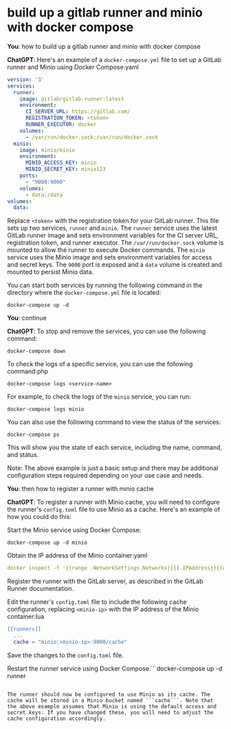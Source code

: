 # build up a gitlab runner and minio with docker compose
**You**: how to build up a gitlab runner and minio with docker compose

**ChatGPT**: Here's an example of a ```docker-compose.yml``` file to set up a GitLab runner and Minio using Docker Compose:yaml
```yaml
version: '3'
services:
  runner:
    image: gitlab/gitlab-runner:latest
    environment:
      CI_SERVER_URL: https://gitlab.com/
      REGISTRATION_TOKEN: <token>
      RUNNER_EXECUTOR: docker
    volumes:
      - /var/run/docker.sock:/var/run/docker.sock
  minio:
    image: minio/minio
    environment:
      MINIO_ACCESS_KEY: minio
      MINIO_SECRET_KEY: minio123
    ports:
      - "9000:9000"
    volumes:
      - data:/data
volumes:
  data:
```

Replace ```<token>``` with the registration token for your GitLab runner. This file sets up two services, ```runner``` and ```minio```. The ```runner``` service uses the latest GitLab runner image and sets environment variables for the CI server URL, registration token, and runner executor. The ```/var/run/docker.sock``` volume is mounted to allow the runner to execute Docker commands. The ```minio``` service uses the Minio image and sets environment variables for access and secret keys. The ```9000``` port is exposed and a ```data``` volume is created and mounted to persist Minio data.

You can start both services by running the following command in the directory where the ```docker-compose.yml``` file is located:
```
docker-compose up -d
```

**You**: continue

**ChatGPT**: 
To stop and remove the services, you can use the following command:
```
docker-compose down
```

To check the logs of a specific service, you can use the following command:php
```php-template
docker-compose logs <service-name>
```

For example, to check the logs of the ```minio``` service, you can run:
```
docker-compose logs minio
```

You can also use the following command to view the status of the services:
```
docker-compose ps
```

This will show you the state of each service, including the name, command, and status.

Note: The above example is just a basic setup and there may be additional configuration steps required depending on your use case and needs.

**You**: then how to register a runner  with minio cache

**ChatGPT**: To register a runner with Minio cache, you will need to configure the runner's ```config.toml``` file to use Minio as a cache. Here's an example of how you could do this:

Start the Minio service using Docker Compose:
```
docker-compose up -d minio
```

Obtain the IP address of the Minio container:yaml
```yaml
docker inspect -f '{{range .NetworkSettings.Networks}}{{.IPAddress}}{{end}}' $(docker ps -f name=minio_minio -q)
```

Register the runner with the GitLab server, as described in the GitLab Runner documentation.

Edit the runner's ```config.toml``` file to include the following cache configuration, replacing ```<minio-ip>``` with the IP address of the Minio container:lua
```lua
[[runners]]
  ...
  cache = "minio:<minio-ip>:9000/cache"
```

Save the changes to the ```config.toml``` file.

Restart the runner service using Docker Compose:```docker-compose up -d runner
```

The runner should now be configured to use Minio as its cache. The cache will be stored in a Minio bucket named ```cache```. Note that the above example assumes that Minio is using the default access and secret keys. If you have changed these, you will need to adjust the cache configuration accordingly.

